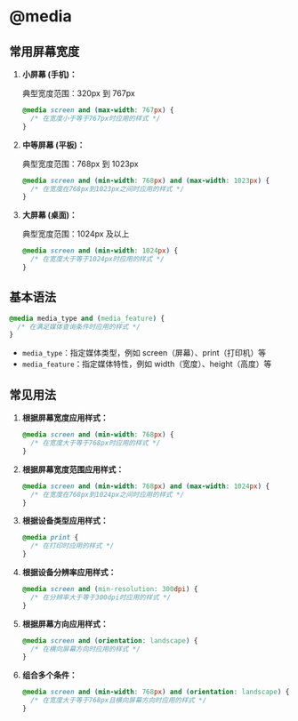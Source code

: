 # @media

## 常用屏幕宽度

1. **小屏幕 (手机)：**

   典型宽度范围：320px 到 767px

   ```css
   @media screen and (max-width: 767px) {
     /* 在宽度小于等于767px时应用的样式 */
   }
   ```

2. **中等屏幕 (平板)：**

   典型宽度范围：768px 到 1023px

   ```css
   @media screen and (min-width: 768px) and (max-width: 1023px) {
     /* 在宽度在768px到1023px之间时应用的样式 */
   }
   ```

3. **大屏幕 (桌面)：**

   典型宽度范围：1024px 及以上

   ```css
   @media screen and (min-width: 1024px) {
     /* 在宽度大于等于1024px时应用的样式 */
   }
   ```



## 基本语法

```css
@media media_type and (media_feature) {
  /* 在满足媒体查询条件时应用的样式 */
}
```

- `media_type`：指定媒体类型，例如 screen（屏幕）、print（打印机）等
- `media_feature`：指定媒体特性，例如 width（宽度）、height（高度）等



## 常见用法

1. **根据屏幕宽度应用样式：**

   ```css
   @media screen and (min-width: 768px) {
     /* 在宽度大于等于768px时应用的样式 */
   }
   ```

2. **根据屏幕宽度范围应用样式：**

   ```css
   @media screen and (min-width: 768px) and (max-width: 1024px) {
     /* 在宽度在768px到1024px之间时应用的样式 */
   }
   ```

3. **根据设备类型应用样式：**

   ```css
   @media print {
     /* 在打印时应用的样式 */
   }
   ```

4. **根据设备分辨率应用样式：**

   ```css
   @media screen and (min-resolution: 300dpi) {
     /* 在分辨率大于等于300dpi时应用的样式 */
   }
   ```

5. **根据屏幕方向应用样式：**

   ```css
   @media screen and (orientation: landscape) {
     /* 在横向屏幕方向时应用的样式 */
   }
   ```

6. **组合多个条件：**

   ```css
   @media screen and (min-width: 768px) and (orientation: landscape) {
     /* 在宽度大于等于768px且横向屏幕方向时应用的样式 */
   }
   ```

